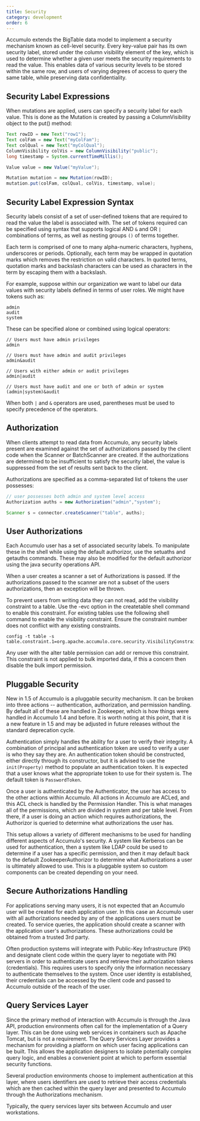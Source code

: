 ```yaml
---
title: Security
category: development
order: 6
---
```


Accumulo extends the BigTable data model to implement a security mechanism
known as cell-level security. Every key-value pair has its own security label, stored
under the column visibility element of the key, which is used to determine whether
a given user meets the security requirements to read the value. This enables data of
various security levels to be stored within the same row, and users of varying
degrees of access to query the same table, while preserving data confidentiality.

## Security Label Expressions

When mutations are applied, users can specify a security label for each value. This is
done as the Mutation is created by passing a ColumnVisibility object to the put()
method:

```java
Text rowID = new Text("row1");
Text colFam = new Text("myColFam");
Text colQual = new Text("myColQual");
ColumnVisibility colVis = new ColumnVisibility("public");
long timestamp = System.currentTimeMillis();

Value value = new Value("myValue");

Mutation mutation = new Mutation(rowID);
mutation.put(colFam, colQual, colVis, timestamp, value);
```

## Security Label Expression Syntax

Security labels consist of a set of user-defined tokens that are required to read the
value the label is associated with. The set of tokens required can be specified using
syntax that supports logical AND `&` and OR `|` combinations of terms, as
well as nesting groups `()` of terms together.

Each term is comprised of one to many alpha-numeric characters, hyphens, underscores or
periods. Optionally, each term may be wrapped in quotation marks
which removes the restriction on valid characters. In quoted terms, quotation marks
and backslash characters can be used as characters in the term by escaping them
with a backslash.

For example, suppose within our organization we want to label our data values with
security labels defined in terms of user roles. We might have tokens such as:

    admin
    audit
    system

These can be specified alone or combined using logical operators:

```
// Users must have admin privileges
admin

// Users must have admin and audit privileges
admin&audit

// Users with either admin or audit privileges
admin|audit

// Users must have audit and one or both of admin or system
(admin|system)&audit
```

When both `|` and `&` operators are used, parentheses must be used to specify
precedence of the operators.

## Authorization

When clients attempt to read data from Accumulo, any security labels present are
examined against the set of authorizations passed by the client code when the
Scanner or BatchScanner are created. If the authorizations are determined to be
insufficient to satisfy the security label, the value is suppressed from the set of
results sent back to the client.

Authorizations are specified as a comma-separated list of tokens the user possesses:

```java
// user possesses both admin and system level access
Authorization auths = new Authorization("admin","system");

Scanner s = connector.createScanner("table", auths);
```

## User Authorizations

Each Accumulo user has a set of associated security labels. To manipulate
these in the shell while using the default authorizor, use the setuaths and getauths commands.
These may also be modified for the default authorizor using the java security operations API.

When a user creates a scanner a set of Authorizations is passed. If the
authorizations passed to the scanner are not a subset of the users
authorizations, then an exception will be thrown.

To prevent users from writing data they can not read, add the visibility
constraint to a table. Use the -evc option in the createtable shell command to
enable this constraint. For existing tables use the following shell command to
enable the visibility constraint. Ensure the constraint number does not
conflict with any existing constraints.

    config -t table -s table.constraint.1=org.apache.accumulo.core.security.VisibilityConstraint

Any user with the alter table permission can add or remove this constraint.
This constraint is not applied to bulk imported data, if this a concern then
disable the bulk import permission.

## Pluggable Security

New in 1.5 of Accumulo is a pluggable security mechanism. It can be broken into three actions --
authentication, authorization, and permission handling. By default all of these are handled in
Zookeeper, which is how things were handled in Accumulo 1.4 and before. It is worth noting at this
point, that it is a new feature in 1.5 and may be adjusted in future releases without the standard
deprecation cycle.

Authentication simply handles the ability for a user to verify their integrity. A combination of
principal and authentication token are used to verify a user is who they say they are. An
authentication token should be constructed, either directly through its constructor, but it is
advised to use the `init(Property)` method to populate an authentication token. It is expected that a
user knows what the appropriate token to use for their system is. The default token is
`PasswordToken`.

Once a user is authenticated by the Authenticator, the user has access to the other actions within
Accumulo. All actions in Accumulo are ACLed, and this ACL check is handled by the Permission
Handler. This is what manages all of the permissions, which are divided in system and per table
level. From there, if a user is doing an action which requires authorizations, the Authorizor is
queried to determine what authorizations the user has.

This setup allows a variety of different mechanisms to be used for handling different aspects of
Accumulo's security. A system like Kerberos can be used for authentication, then a system like LDAP
could be used to determine if a user has a specific permission, and then it may default back to the
default ZookeeperAuthorizor to determine what Authorizations a user is ultimately allowed to use.
This is a pluggable system so custom components can be created depending on your need.

## Secure Authorizations Handling

For applications serving many users, it is not expected that an Accumulo user
will be created for each application user. In this case an Accumulo user with
all authorizations needed by any of the applications users must be created. To
service queries, the application should create a scanner with the application
user's authorizations. These authorizations could be obtained from a trusted 3rd
party.

Often production systems will integrate with Public-Key Infrastructure (PKI) and
designate client code within the query layer to negotiate with PKI servers in order
to authenticate users and retrieve their authorization tokens (credentials). This
requires users to specify only the information necessary to authenticate themselves
to the system. Once user identity is established, their credentials can be accessed by
the client code and passed to Accumulo outside of the reach of the user.

## Query Services Layer

Since the primary method of interaction with Accumulo is through the Java API,
production environments often call for the implementation of a Query layer. This
can be done using web services in containers such as Apache Tomcat, but is not a
requirement. The Query Services Layer provides a mechanism for providing a
platform on which user facing applications can be built. This allows the application
designers to isolate potentially complex query logic, and enables a convenient point
at which to perform essential security functions.

Several production environments choose to implement authentication at this layer,
where users identifiers are used to retrieve their access credentials which are then
cached within the query layer and presented to Accumulo through the
Authorizations mechanism.

Typically, the query services layer sits between Accumulo and user workstations.

